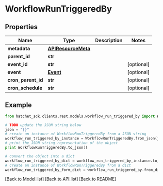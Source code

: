 # WorkflowRunTriggeredBy


## Properties

Name | Type | Description | Notes
------------ | ------------- | ------------- | -------------
**metadata** | [**APIResourceMeta**](APIResourceMeta.md) |  |
**parent_id** | **str** |  |
**event_id** | **str** |  | [optional]
**event** | [**Event**](Event.md) |  | [optional]
**cron_parent_id** | **str** |  | [optional]
**cron_schedule** | **str** |  | [optional]

## Example

```python
from hatchet_sdk.clients.rest.models.workflow_run_triggered_by import WorkflowRunTriggeredBy

# TODO update the JSON string below
json = "{}"
# create an instance of WorkflowRunTriggeredBy from a JSON string
workflow_run_triggered_by_instance = WorkflowRunTriggeredBy.from_json(json)
# print the JSON string representation of the object
print WorkflowRunTriggeredBy.to_json()

# convert the object into a dict
workflow_run_triggered_by_dict = workflow_run_triggered_by_instance.to_dict()
# create an instance of WorkflowRunTriggeredBy from a dict
workflow_run_triggered_by_form_dict = workflow_run_triggered_by.from_dict(workflow_run_triggered_by_dict)
```
[[Back to Model list]](../README.md#documentation-for-models) [[Back to API list]](../README.md#documentation-for-api-endpoints) [[Back to README]](../README.md)
